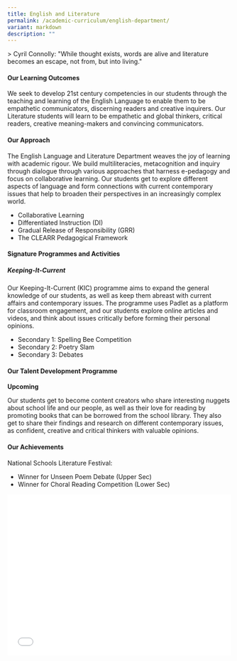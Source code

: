 ```yaml
---
title: English and Literature
permalink: /academic-curriculum/english-department/
variant: markdown
description: ""
---
```

<style>
.google-slides-container{ position: relative; width: 100%; padding-top: 72%; overflow: hidden; } .google-slides-container iframe{ position: absolute; top: 0; left: 0; width: 100%; height: 100%; }
</style>

&gt; Cyril Connolly: "While thought exists, words are alive and literature becomes an escape, not from, but into living."


#### **Our Learning Outcomes**

We seek to develop 21st century competencies in our students through the teaching and learning of the English Language to enable them to be empathetic communicators, discerning readers and creative inquirers. Our Literature students will learn to be empathetic and global thinkers, critical readers, creative meaning-makers and convincing communicators.



#### **Our Approach**

The English Language and Literature Department weaves the joy of learning with academic rigour. We build multiliteracies, metacognition and inquiry through dialogue through various approaches that harness e-pedagogy and focus on collaborative learning. Our students get to explore different aspects of language and form connections with current contemporary issues that help to broaden their perspectives in an increasingly complex world. 

* Collaborative Learning
* Differentiated Instruction (DI)
* Gradual Release of Responsibility (GRR)
* The CLEARR Pedagogical Framework

#### **Signature Programmes and Activities**
##### Keeping-It-Current

Our Keeping-It-Current (KIC) programme aims to expand the general knowledge of our students, as well as keep them abreast with current affairs and contemporary issues. The programme uses Padlet as a platform for classroom engagement, and our students explore online articles and videos, and think about issues critically before forming their personal opinions.

* Secondary 1: Spelling Bee Competition
* Secondary 2: Poetry Slam 
* Secondary 3: Debates

#### **Our Talent Development Programme**
**Upcoming**

Our students get to become content creators who share interesting nuggets about school life and our people, as well as their love for reading by promoting books that can be borrowed from the school library. They also get to share their findings and research on different contemporary issues, as confident, creative and critical thinkers with valuable opinions.   


#### **Our Achievements**
National Schools Literature Festival: 
* Winner for Unseen Poem Debate (Upper Sec)
* Winner for Choral Reading Competition (Lower Sec)


<div class="google-slides-container">
	<iframe allowfullscreen="true" height="589" width="840" frameborder="0" src="___"></iframe></div>